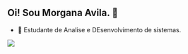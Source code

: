 ## Oi! Sou Morgana Avila. 👋
- 🔭 Estudante de Analise e DEsenvolvimento de sistemas.
<div>
<img height-180em src= https://github-readme-stats.vercel.app/api?username=morganaavila&show_icons=true&theme=radical />
</div>
